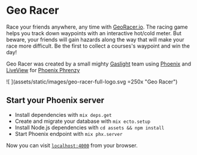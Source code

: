 # Geo Racer

Race your friends anywhere, any time with [GeoRacer.io](https://georacer.io/). The racing game helps you track down waypoints with an interactive hot/cold meter. But beware, your friends will gain hazards along the way that will make your race more difficult. Be the first to collect a courses's waypoint and win the day!

Geo Racer was created by a small mighty [Gaslight](https://teamgaslight.com/) team using [Phoenix](https://phoenixframework.org/) and [LiveView](https://github.com/phoenixframework/phoenix_live_view) for [Phoenix Phrenzy](https://phoenixphrenzy.com)

![ ](assets/static/images/geo-racer-full-logo.svg =250x "Geo Racer")

## Start your Phoenix server

  * Install dependencies with `mix deps.get`
  * Create and migrate your database with `mix ecto.setup`
  * Install Node.js dependencies with `cd assets && npm install`
  * Start Phoenix endpoint with `mix phx.server`

Now you can visit [`localhost:4000`](http://localhost:4000) from your browser.
